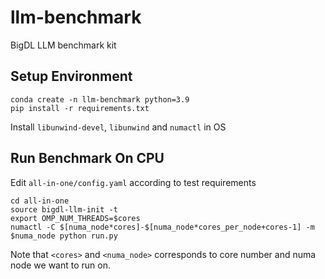 # llm-benchmark
BigDL LLM benchmark kit

## Setup Environment
    conda create -n llm-benchmark python=3.9
	pip install -r requirements.txt
Install `libunwind-devel`, `libunwind` and `numactl` in OS

## Run Benchmark On CPU
Edit `all-in-one/config.yaml` according to test requirements

    cd all-in-one
	source bigdl-llm-init -t
	export OMP_NUM_THREADS=$cores
	numactl -C $[numa_node*cores]-$[numa_node*cores_per_node+cores-1] -m $numa_node python run.py

Note that `<cores>` and `<numa_node>` corresponds to core number and numa node we want to run on. 
